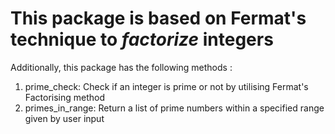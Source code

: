 # This package is based on **Fermat's technique** to _factorize_ integers
Additionally, this package has the following methods :
1. prime_check: Check if an integer is prime or not by utilising Fermat's Factorising method
2. primes_in_range: Return a list of prime numbers within a specified range given by user input
